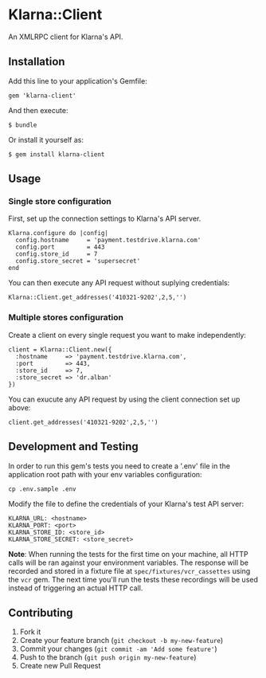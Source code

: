 # Klarna::Client

An XMLRPC client for Klarna's API.

## Installation

Add this line to your application's Gemfile:

    gem 'klarna-client'

And then execute:

    $ bundle

Or install it yourself as:

    $ gem install klarna-client

## Usage

### Single store configuration

First, set up the connection settings to Klarna's API server.

    Klarna.configure do |config|
      config.hostname     = 'payment.testdrive.klarna.com'
      config.port         = 443
      config.store_id     = 7
      config.store_secret = 'supersecret'
    end

You can then execute any API request without suplying credentials:

    Klarna::Client.get_addresses('410321-9202',2,5,'')


### Multiple stores configuration

Create a client on every single request you want to make independently:

    client = Klarna::Client.new({
      :hostname     => 'payment.testdrive.klarna.com',
      :port         => 443,
      :store_id     => 7,
      :store_secret => 'dr.alban'
    })

You can exucute any API request by using the client connection set up above:

    client.get_addresses('410321-9202',2,5,'')

## Development and Testing

In order to run this gem's tests you need to create a '.env' file in the application root path with your env variables configuration:

    cp .env.sample .env

Modify the file to define the credentials of your Klarna's test API server:

    KLARNA_URL: <hostname>
    KLARNA_PORT: <port>
    KLARNA_STORE_ID: <store_id>
    KLARNA_STORE_SECRET: <store_secret>

**Note**: When running the tests for the first time on your machine, all HTTP calls will be ran against your environment variables. The response will be recorded and stored in a fixture file at `spec/fixtures/vcr_cassettes` using the `vcr` gem. The next time you'll run the tests these recordings will be used instead of triggering an actual HTTP call.

## Contributing

  1. Fork it
  2. Create your feature branch (`git checkout -b my-new-feature`)
  3. Commit your changes (`git commit -am 'Add some feature'`)
  4. Push to the branch (`git push origin my-new-feature`)
  5. Create new Pull Request
